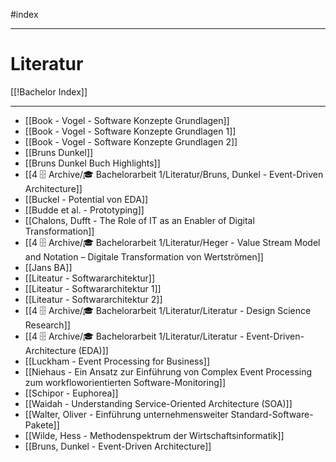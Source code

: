 #index

---
# Literatur
[[!Bachelor Index]] 

---
- [[Book - Vogel - Software Konzepte Grundlagen]] 
- [[Book - Vogel - Software Konzepte Grundlagen 1]]
- [[Book - Vogel - Software Konzepte Grundlagen 2]]
- [[Bruns Dunkel]]
- [[Bruns Dunkel Buch Highlights]]
- [[4 🗄️ Archive/🎓 Bachelorarbeit 1/Literatur/Bruns, Dunkel - Event-Driven Architecture]]
- [[Buckel - Potential von EDA]]
- [[Budde et al. - Prototyping]]
- [[Chalons, Dufft - The Role of IT as an Enabler of Digital Transformation]]
- [[4 🗄️ Archive/🎓 Bachelorarbeit 1/Literatur/Heger - Value Stream Model and Notation – Digitale Transformation von Wertströmen]]
- [[Jans BA]]
- [[Liteatur - Softwararchitektur]]
- [[Liteatur - Softwararchitektur 1]]
- [[Liteatur - Softwararchitektur 2]]
- [[4 🗄️ Archive/🎓 Bachelorarbeit 1/Literatur/Literatur - Design Science Research]]
- [[4 🗄️ Archive/🎓 Bachelorarbeit 1/Literatur/Literatur - Event-Driven-Architecture (EDA)]]
- [[Luckham - Event Processing for Business]]
- [[Niehaus - Ein Ansatz zur Einführung von Complex Event Processing zum workfloworientierten Software-Monitoring]]
- [[Schipor - Euphorea]]
- [[Waidah - Understanding Service-Oriented Architecture (SOA)]]
- [[Walter, Oliver - Einführung unternehmensweiter Standard-Software-Pakete]]
- [[Wilde, Hess - Methodenspektrum der Wirtschaftsinformatik]]
- [[Bruns, Dunkel - Event-Driven Architecture]]

